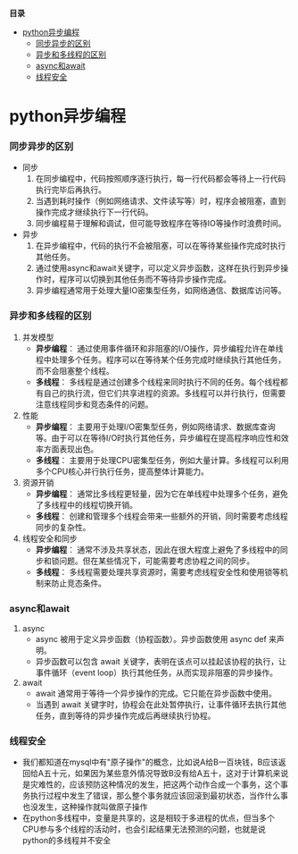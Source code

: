 **目录**
- [python异步编程](#python异步编程)
    - [同步异步的区别](#同步异步的区别)
    - [异步和多线程的区别](#异步和多线程的区别)
    - [async和await](#async和await)
    - [线程安全](#线程安全)
# python异步编程
### 同步异步的区别
- 同步
  1. 在同步编程中，代码按照顺序逐行执行，每一行代码都会等待上一行代码执行完毕后再执行。
  2. 当遇到耗时操作（例如网络请求、文件读写等）时，程序会被阻塞，直到操作完成才继续执行下一行代码。
  3. 同步编程易于理解和调试，但可能导致程序在等待IO等操作时浪费时间。
- 异步
  1. 在异步编程中，代码的执行不会被阻塞，可以在等待某些操作完成时执行其他任务。
  2. 通过使用async和await关键字，可以定义异步函数，这样在执行到异步操作时，程序可以切换到其他任务而不等待异步操作完成。
  3. 异步编程通常用于处理大量IO密集型任务，如网络通信、数据库访问等。
### 异步和多线程的区别
1. 并发模型
   - **异步编程**： 通过使用事件循环和非阻塞的I/O操作，异步编程允许在单线程中处理多个任务。程序可以在等待某个任务完成时继续执行其他任务，而不会阻塞整个线程。
   - **多线程**： 多线程是通过创建多个线程来同时执行不同的任务。每个线程都有自己的执行流，但它们共享进程的资源。多线程可以并行执行，但需要注意线程同步和竞态条件的问题。
2. 性能
   - **异步编程**： 主要用于处理I/O密集型任务，例如网络请求、数据库查询等。由于可以在等待I/O时执行其他任务，异步编程在提高程序响应性和效率方面表现出色。
   - **多线程**： 主要用于处理CPU密集型任务，例如大量计算。多线程可以利用多个CPU核心并行执行任务，提高整体计算能力。
3. 资源开销
   - **异步编程**： 通常比多线程更轻量，因为它在单线程中处理多个任务，避免了多线程中的线程切换开销。
   - **多线程**： 创建和管理多个线程会带来一些额外的开销，同时需要考虑线程同步的复杂性。
4. 线程安全和同步
   - **异步编程**： 通常不涉及共享状态，因此在很大程度上避免了多线程中的同步和锁问题。但在某些情况下，可能需要考虑协程之间的同步。
   - **多线程**： 多线程需要处理共享资源时，需要考虑线程安全性和使用锁等机制来防止竞态条件。
### async和await
1. async
   - async 被用于定义异步函数（协程函数）。异步函数使用 async def 来声明。
   - 异步函数可以包含 await 关键字，表明在该点可以挂起该协程的执行，让事件循环（event loop）执行其他任务，从而实现非阻塞的异步操作。
2. await
   - await 通常用于等待一个异步操作的完成。它只能在异步函数中使用。
   - 当遇到 await 关键字时，协程会在此处暂停执行，让事件循环去执行其他任务，直到等待的异步操作完成后再继续执行协程。
### 线程安全
- 我们都知道在mysql中有"原子操作"的概念，比如说A给B一百块钱，B应该返回给A五十元，如果因为某些意外情况导致B没有给A五十，这对于计算机来说是灾难性的，应该预防这种情况的发生，把这两个动作合成一个事务，这个事务执行过程中发生了错误，那么整个事务就应该回滚到最初状态，当作什么事也没发生，这种操作就叫做原子操作
- 在python多线程中，变量是共享的，这是相较于多进程的优点，但当多个CPU参与多个线程的活动时，也会引起结果无法预测的问题，也就是说python的多线程并不安全